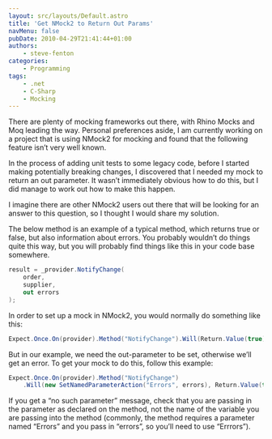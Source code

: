 ```yaml
---
layout: src/layouts/Default.astro
title: 'Get NMock2 to Return Out Params'
navMenu: false
pubDate: 2010-04-29T21:41:44+01:00
authors:
    - steve-fenton
categories:
    - Programming
tags:
    - .net
    - C-Sharp
    - Mocking
---
```


There are plenty of mocking frameworks out there, with Rhino Mocks and Moq leading the way. Personal preferences aside, I am currently working on a project that is using NMock2 for mocking and found that the following feature isn’t very well known.

In the process of adding unit tests to some legacy code, before I started making potentially breaking changes, I discovered that I needed my mock to return an out parameter. It wasn’t immediately obvious how to do this, but I did manage to work out how to make this happen.

I imagine there are other NMock2 users out there that will be looking for an answer to this question, so I thought I would share my solution.

The below method is an example of a typical method, which returns true or false, but also information about errors. You probably wouldn’t do things quite this way, but you will probably find things like this in your code base somewhere.

```csharp
result = _provider.NotifyChange(
    order,
    supplier,
    out errors
);
```

In order to set up a mock in NMock2, you would normally do something like this:

```csharp
Expect.Once.On(provider).Method("NotifyChange").Will(Return.Value(true));
```

But in our example, we need the out-parameter to be set, otherwise we’ll get an error. To get your mock to do this, follow this example:

```csharp
Expect.Once.On(provider).Method("NotifyChange")
    .Will(new SetNamedParameterAction("Errors", errors), Return.Value(true));
```

If you get a “no such parameter” message, check that you are passing in the parameter as declared on the method, not the name of the variable you are passing into the method (commonly, the method requires a parameter named “Errors” and you pass in “errors”, so you’ll need to use “Errrors”).